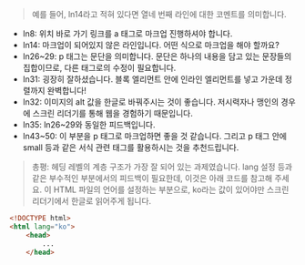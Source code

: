 > 예를 들어, ln14라고 적혀 있다면 열네 번째 라인에 대한 코멘트를 의미합니다.

- ln8: 위치 바로 가기 링크를 a 태그로 마크업 진행하셔야 합니다.
- ln14: 마크업이 되어있지 않은 라인입니다. 어떤 식으로 마크업을 해야 할까요?
- ln26~29: p 태그는 문단을 의미합니다. 문단은 하나의 내용을 담고 있는 문장들의 집합이므로, 다른 태그로의 수정이 필요합니다.
- ln31: 굉장히 잘하셨습니다. 블록 엘리먼트 안에 인라인 엘리먼트를 넣고 가운데 정렬까지 완벽합니다!
- ln32: 이미지의 alt 값을 한글로 바꿔주시는 것이 좋습니다. 저시력자나 맹인의 경우에 스크린 리더기를 통해 웹을 경험하기 때문입니다.
- ln35: ln26~29와 동일한 피드백입니다.
- ln43~50: 이 부분을 p 태그로 마크업하면 좋을 것 같습니다. 그리고 p 태그 안에 small 등과 같은 서식 관련 태그를 활용하시는 것을 추천드립니다.

> 총평: 헤딩 레벨의 계층 구조가 가장 잘 되어 있는 과제였습니다. lang 설정 등과 같은 부수적인 부분에서의 피드백이 필요한데, 이것은 아래 코드를 참고해 주세요. 이 HTML 파일의 언어를 설정하는 부분으로, ko라는 값이 있어야만 스크린 리더기에서 한글로 읽어주게 됩니다.

```html
<!DOCTYPE html>
<html lang="ko">
	<head>
		...
	</head>
```